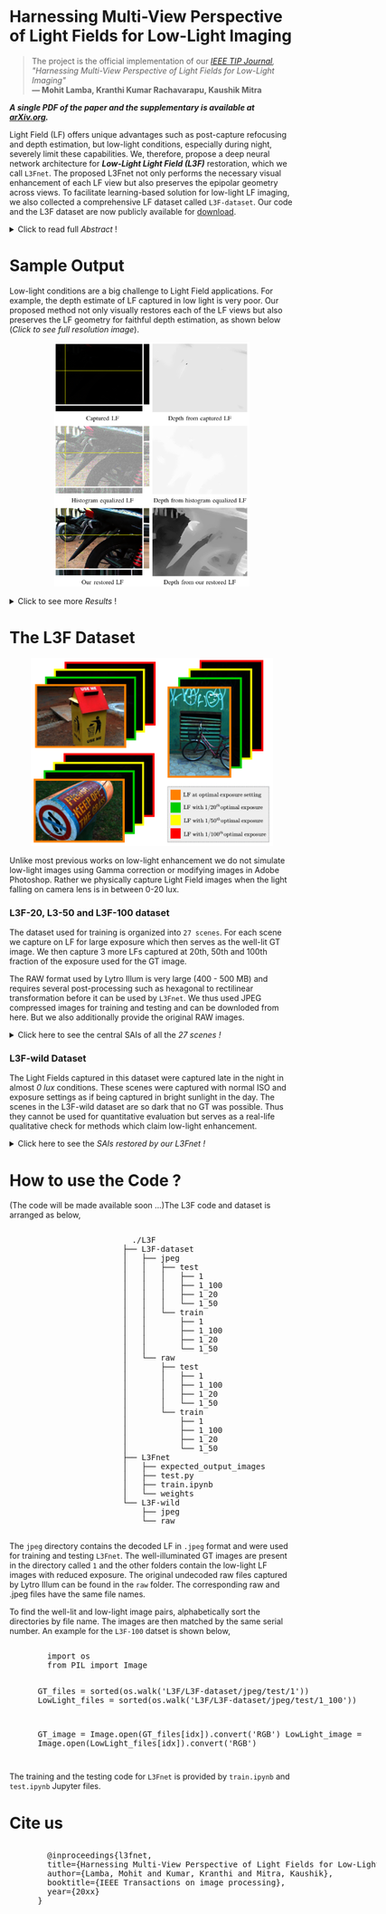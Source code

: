 # Harnessing Multi-View Perspective of Light Fields for Low-Light Imaging 

> The project is the official implementation of our *[IEEE TIP Journal](https://ieeexplore.ieee.org/Xplore/home.jsp), "Harnessing Multi-View Perspective of Light Fields for Low-Light Imaging"*<br>  **&mdash; Mohit Lamba, Kranthi Kumar Rachavarapu, Kaushik Mitra**

***A single PDF of the paper and the supplementary is available at [arXiv.org](https://arxiv.org/abs/2003.02438).***

Light Field (LF) offers unique advantages such as post-capture refocusing and depth estimation, but low-light conditions, especially during night, severely limit these capabilities. We, therefore, propose a deep neural network architecture for ***Low-Light Light Field (L3F)*** restoration, which we call `L3Fnet`. The proposed L3Fnet not only performs the necessary visual enhancement of each LF view but also preserves the epipolar geometry across views. To facilitate learning-based solution for low-light LF imaging, we also collected a comprehensive LF dataset called `L3F-dataset`. Our code and the L3F dataset are now publicly available for [download](https://docs.google.com/document/d/1T6ct8PLkfm15LPRjRu--Nw7eoFJdvGjZHCI52hyFsEo/edit?usp=sharing). 

<details>
  <summary>Click to read full <i>Abstract</i> !</summary>
  
<p> Light Field (LF) offers unique advantages such as post-capture refocusing and depth estimation, but low-light conditions severely limit these capabilities.
To restore low-light LFs we should harness the geometric cues present in different LF views, which is not possible using single-frame low-light enhancement techniques. We, therefore, propose a deep neural network architecture for Low-Light Light Field (L3F) restoration, which we refer to as <code>L3Fnet</code>. The proposed L3Fnet not only performs the necessary visual enhancement of each LF view but also preserves the epipolar geometry across views. We achieve this by adopting a two-stage architecture for L3Fnet. Stage-I looks at all the LF views to encode the LF geometry. This encoded information is then used in Stage-II to reconstruct each LF view. <br>
To facilitate learning-based techniques for low-light LF imaging, we collected a comprehensive LF dataset of various scenes. For each scene, we captured four LFs, one with near-optimal exposure and ISO settings and the others at different levels of low-light conditions varying from low to extreme low-light settings. The effectiveness of the proposed L3Fnet is supported by both visual and numerical comparisons on this dataset. To further analyze the performance of low-light reconstruction methods, we also propose an <code>L3F-wild dataset</code> that contains LF captured late at night with almost zero lux values. No ground truth is available in this dataset. To perform well on the L3F-wild dataset, any method must adapt to the light level of the captured scene. To do this we use a pre-processing block that makes L3Fnet robust to various degrees of low-light conditions. Lastly, we show that L3Fnet can also be used for low-light enhancement of single-frame images, despite it being engineered for LF data. We do so by converting the single-frame DSLR image into a form suitable to L3Fnet, which we call as <code>pseudo-LF</code>. </p> 
 
</details>

# Sample Output
Low-light conditions are a big challenge to Light Field applications.
For example, the depth estimate of LF captured in low light is very poor. Our
proposed method not only visually restores each of the LF views but also
preserves the LF geometry for faithful depth estimation, as shown below (*Click to see full resolution image*).
<p align="center">
  <a href="https://raw.githubusercontent.com/MohitLamba94/L3Fnet/main/imgs/title_fig.png">
  <img src="https://raw.githubusercontent.com/MohitLamba94/L3Fnet/main/imgs/title_fig.png" alt="Click to expand full res image" height="432">
  </a>
</p> 

<details>
  <summary>Click to see more <i>Results</i> !</summary>

The proposed L3Fnet harnesses information form all the views to produce sharper and less noisy restorations. Compared to our restoration, the existing state-of-the-art methods exhibit considerable amount of noise and blurriness in their restorations. This is substantiated by both qualitative and PSNR/SSIM quantitative evaluations.

<p align="center">
  <img src="https://raw.githubusercontent.com/MohitLamba94/L3Fnet/main/imgs/fig4.png">
  <img src="https://raw.githubusercontent.com/MohitLamba94/L3Fnet/main/imgs/table.png">
  <img src="https://raw.githubusercontent.com/MohitLamba94/L3Fnet/main/imgs/depth.jpg">
</p>

</details>

# The L3F Dataset

<p align="center">
  <img src="https://raw.githubusercontent.com/MohitLamba94/L3Fnet/main/imgs/dataset.png" height="332">
</p>

Unlike most previous works on low-light enhancement we do not simulate low-light images using Gamma correction or modifying images in Adobe Photoshop. Rather we physically capture Light Field images when the light falling on camera lens is in between 0-20 lux.

### L3F-20, L3-50 and L3F-100 dataset
The dataset used for training is organized into `27 scenes`. For each scene we capture on LF for large exposure which then serves as the well-lit GT image. We then capture 3 more LFs captured at 20th, 50th and 100th fraction of the exposure used for the GT image.

The RAW format used by Lytro Illum is very large (400 - 500 MB) and requires several post-processing such as hexagonal to rectilinear transformation before it can be used by `L3Fnet`. We thus used JPEG compressed images for training and testing and can be downloded from here. But we also additionally provide the original RAW images.

<details>
  <summary>Click here to see the central SAIs of all the <i>27 scenes ! </i> </summary>

The following scenes are used for TRAINING.

<p align="center">
  <img src="https://raw.githubusercontent.com/MohitLamba94/L3Fnet/main/imgs/train.png">
</p>

The following scenes are used for TESTING.

<p align="center">
  <img src="https://raw.githubusercontent.com/MohitLamba94/L3Fnet/main/imgs/test.png">
</p>

</details>

### L3F-wild Dataset
The Light Fields captured in this dataset were captured late in the night in almost <i>0 lux</i> conditions. These scenes were captured with normal ISO and exposure settings as if being captured in bright sunlight in the day. The scenes in the L3F-wild dataset are so dark that no GT was possible. Thus they cannot be used for quantitative evaluation but serves as a real-life qualitative check for methods which claim low-light enhancement.

<details>
  <summary>Click here to see the <i>SAIs restored by our L3Fnet ! </i> </summary>

<p align="center">
  <br> <img src="https://raw.githubusercontent.com/MohitLamba94/L3Fnet/main/imgs/wild.png">
</p>

</details>


# How to use the Code ?

(The code will be made available soon ...)The L3F code and dataset is arranged as below,

<div style="width:300px;overflow:auto;padding-left:200px;">
<pre>
  ./L3F
├── L3F-dataset
│   ├── jpeg
│   │   ├── test
│   │   │   ├── 1
│   │   │   ├── 1_100
│   │   │   ├── 1_20
│   │   │   └── 1_50
│   │   └── train
│   │       ├── 1
│   │       ├── 1_100
│   │       ├── 1_20
│   │       └── 1_50
│   └── raw
│       ├── test
│       │   ├── 1
│       │   ├── 1_100
│       │   ├── 1_20
│       │   └── 1_50
│       └── train
│           ├── 1
│           ├── 1_100
│           ├── 1_20
│           └── 1_50
├── L3Fnet
│   ├── expected_output_images
│   ├── test.py
│   ├── train.ipynb
│   └── weights
└── L3F-wild
    ├── jpeg
    └── raw
</pre>
</div>

The <code>jpeg</code> directory contains the decoded LF in `.jpeg` format and were used for training and testing <code>L3Fnet</code>. The well-illuminated GT images are present in the directory called <code>1</code> and the other folders contain the low-light LF images with reduced exposure. The original undecoded raw files captured by Lytro Illum can be found in the <code>raw</code> folder. The corresponding raw and .jpeg files have the same file names.

To find the well-lit and low-light image pairs, alphabetically sort the directories by file name. The images are then matched by the same serial number. An example for the <code>L3F-100</code> datset is shown below,

<div style="width:600px;overflow:auto;padding-left:50px;">
<pre>
  import os
  from PIL import Image
  
  GT_files = sorted(os.walk('L3F/L3F-dataset/jpeg/test/1'))
  LowLight_files = sorted(os.walk('L3F/L3F-dataset/jpeg/test/1_100'))
  
  GT_image = Image.open(GT_files[idx]).convert('RGB')
  LowLight_image = Image.open(LowLight_files[idx]).convert('RGB')
</pre>
</div>

The training and the testing code for <code>L3Fnet</code> is provided by <code>train.ipynb</code> and <code>test.ipynb</code> Jupyter files. 

# Cite us

<div style="width:600px;overflow:auto;padding-left:50px;">
<pre>
  @inproceedings{l3fnet,
  title={Harnessing Multi-View Perspective of Light Fields for Low-Light Imaging},
  author={Lamba, Mohit and Kumar, Kranthi and Mitra, Kaushik},
  booktitle={IEEE Transactions on image processing},
  year={20xx}
}
</pre>
</div>




<!---
| |L3F-20 | L3F-50 | L3F-100 |
|:---:|:---:|:---:|:---:|
| LFBM5D | 24.48/0.79| 20.94/0.64| 18.14/0.46 |
| PBS | 20.80/0.68 | 16.48/0.53 | 13.94/0.38       |
| RetinexNet | 21.82/0.72| 18.98/0.59| 17.8/0.41 |
| DID | 24.09/0.78| 22.63/0.68| 20.68/0.61       |
| SGN | 24.10/0.76| 22.18/0.67| 20.70/0.59       |
| SID | 24.53/0.76| 22.87/0.66| 20.75/0.58       |
| Our L3Fnet| 25.25/0.82| 23.67/0.74| 22.61/0.70     |
--->





